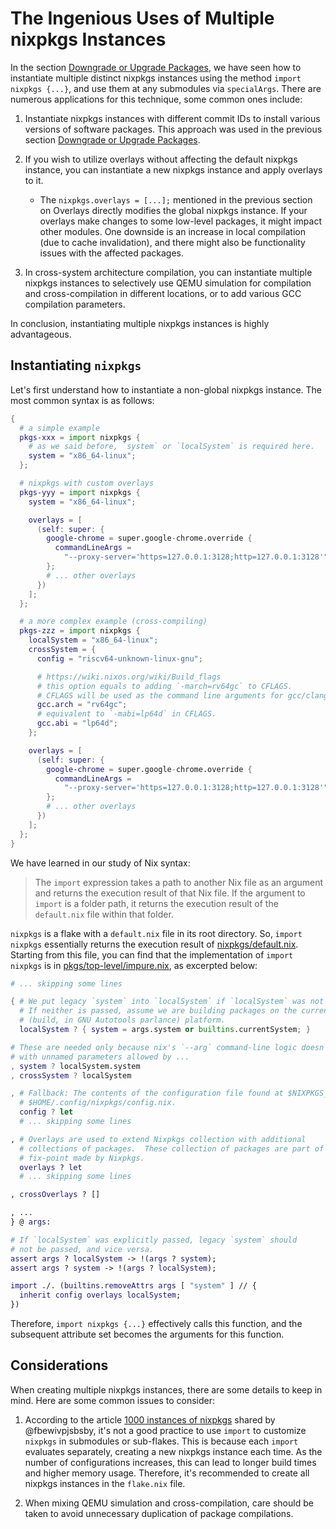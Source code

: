 # The Ingenious Uses of Multiple nixpkgs Instances

In the section
[Downgrade or Upgrade Packages](../nixos-with-flakes/downgrade-or-upgrade-packages.md), we
have seen how to instantiate multiple distinct nixpkgs instances using the method
`import nixpkgs {...}`, and use them at any submodules via `specialArgs`. There are
numerous applications for this technique, some common ones include:

1. Instantiate nixpkgs instances with different commit IDs to install various versions of
   software packages. This approach was used in the previous section
   [Downgrade or Upgrade Packages](/nixos-with-flakes/downgrade-or-upgrade-packages.md).

2. If you wish to utilize overlays without affecting the default nixpkgs instance, you can
   instantiate a new nixpkgs instance and apply overlays to it.

   - The `nixpkgs.overlays = [...];` mentioned in the previous section on Overlays
     directly modifies the global nixpkgs instance. If your overlays make changes to some
     low-level packages, it might impact other modules. One downside is an increase in
     local compilation (due to cache invalidation), and there might also be functionality
     issues with the affected packages.

3. In cross-system architecture compilation, you can instantiate multiple nixpkgs
   instances to selectively use QEMU simulation for compilation and cross-compilation in
   different locations, or to add various GCC compilation parameters.

In conclusion, instantiating multiple nixpkgs instances is highly advantageous.

## Instantiating `nixpkgs`

Let's first understand how to instantiate a non-global nixpkgs instance. The most common
syntax is as follows:

```nix
{
  # a simple example
  pkgs-xxx = import nixpkgs {
    # as we said before, `system` or `localSystem` is required here.
    system = "x86_64-linux";
  };

  # nixpkgs with custom overlays
  pkgs-yyy = import nixpkgs {
    system = "x86_64-linux";

    overlays = [
      (self: super: {
        google-chrome = super.google-chrome.override {
          commandLineArgs =
            "--proxy-server='https=127.0.0.1:3128;http=127.0.0.1:3128'";
        };
        # ... other overlays
      })
    ];
  };

  # a more complex example (cross-compiling)
  pkgs-zzz = import nixpkgs {
    localSystem = "x86_64-linux";
    crossSystem = {
      config = "riscv64-unknown-linux-gnu";

      # https://wiki.nixos.org/wiki/Build_flags
      # this option equals to adding `-march=rv64gc` to CFLAGS.
      # CFLAGS will be used as the command line arguments for gcc/clang.
      gcc.arch = "rv64gc";
      # equivalent to `-mabi=lp64d` in CFLAGS.
      gcc.abi = "lp64d";
    };

    overlays = [
      (self: super: {
        google-chrome = super.google-chrome.override {
          commandLineArgs =
            "--proxy-server='https=127.0.0.1:3128;http=127.0.0.1:3128'";
        };
        # ... other overlays
      })
    ];
  };
}
```

We have learned in our study of Nix syntax:

> The `import` expression takes a path to another Nix file as an argument and returns the
> execution result of that Nix file. If the argument to `import` is a folder path, it
> returns the execution result of the `default.nix` file within that folder.

`nixpkgs` is a flake with a `default.nix` file in its root directory. So, `import nixpkgs`
essentially returns the execution result of
[nixpkgs/default.nix](https://github.com/NixOS/nixpkgs/blob/nixos-23.05/default.nix).
Starting from this file, you can find that the implementation of `import nixpkgs` is in
[pkgs/top-level/impure.nix](https://github.com/NixOS/nixpkgs/blob/nixos-23.05/pkgs/top-level/impure.nix),
as excerpted below:

```nix
# ... skipping some lines

{ # We put legacy `system` into `localSystem` if `localSystem` was not passed.
  # If neither is passed, assume we are building packages on the current
  # (build, in GNU Autotools parlance) platform.
  localSystem ? { system = args.system or builtins.currentSystem; }

# These are needed only because nix's `--arg` command-line logic doesn't work
# with unnamed parameters allowed by ...
, system ? localSystem.system
, crossSystem ? localSystem

, # Fallback: The contents of the configuration file found at $NIXPKGS_CONFIG or
  # $HOME/.config/nixpkgs/config.nix.
  config ? let
  # ... skipping some lines

, # Overlays are used to extend Nixpkgs collection with additional
  # collections of packages.  These collection of packages are part of the
  # fix-point made by Nixpkgs.
  overlays ? let
  # ... skipping some lines

, crossOverlays ? []

, ...
} @ args:

# If `localSystem` was explicitly passed, legacy `system` should
# not be passed, and vice versa.
assert args ? localSystem -> !(args ? system);
assert args ? system -> !(args ? localSystem);

import ./. (builtins.removeAttrs args [ "system" ] // {
  inherit config overlays localSystem;
})
```

Therefore, `import nixpkgs {...}` effectively calls this function, and the subsequent
attribute set becomes the arguments for this function.

## Considerations

When creating multiple nixpkgs instances, there are some details to keep in mind. Here are
some common issues to consider:

1. According to the article
   [1000 instances of nixpkgs](https://discourse.nixos.org/t/1000-instances-of-nixpkgs/17347)
   shared by @fbewivpjsbsby, it's not a good practice to use `import` to customize
   `nixpkgs` in submodules or sub-flakes. This is because each `import` evaluates
   separately, creating a new nixpkgs instance each time. As the number of configurations
   increases, this can lead to longer build times and higher memory usage. Therefore, it's
   recommended to create all nixpkgs instances in the `flake.nix` file.

2. When mixing QEMU simulation and cross-compilation, care should be taken to avoid
   unnecessary duplication of package compilations.
